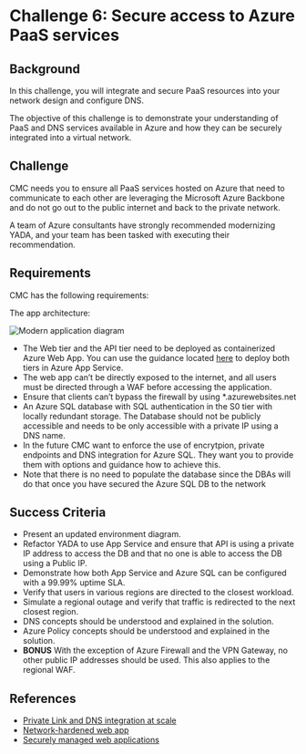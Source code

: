 # Challenge 6: Secure access to Azure PaaS services

## Background

In this challenge, you will integrate and secure PaaS resources into your network design and configure DNS.

The objective of this challenge is to demonstrate your understanding of PaaS and DNS services available in Azure and how they can be securely integrated into a virtual network.

## Challenge

CMC needs you to ensure all PaaS services hosted on Azure that need to communicate to each other are leveraging the Microsoft Azure Backbone and do not go out to the public internet and back to the private network.

A team of Azure consultants have strongly recommended modernizing YADA, and your team has been tasked with executing their recommendation.

## Requirements

CMC has the following requirements:

The app architecture:

![Modern application diagram](images/app_webapp.png)

- The Web tier and the API tier need to be deployed as containerized Azure Web App. You can use the guidance located [here](https://github.com/microsoft/YADA/blob/main/deploy/webapp.md) to deploy both tiers in Azure App Service.
- The web app can’t be directly exposed to the internet, and all users must be directed through a WAF before accessing the application.
- Ensure that clients can’t bypass the firewall by using \*.azurewebsites.net
- An Azure SQL database with SQL authentication in the S0 tier with locally redundant storage. The Database should not be publicly accessible and needs to be only accessible with a private IP using a DNS name.
- In the future CMC want to enforce the use of encrytpion, private endpoints and DNS integration for Azure SQL. They want you to provide them with options and guidance how to achieve this.
- Note that there is no need to populate the database since the DBAs will do that once you have secured the Azure SQL DB to the network

## Success Criteria

- Present an updated environment diagram.
- Refactor YADA to use App Service and ensure that API is using a private IP address to access the DB and that no one is able to access the DB using a Public IP.
- Demonstrate how both App Service and Azure SQL can be configured with a 99.99% uptime SLA.
- Verify that users in various regions are directed to the closest workload.
- Simulate a regional outage and verify that traffic is redirected to the next closest region.
- DNS concepts should be understood and explained in the solution.
- Azure Policy concepts should be understood and explained in the solution.
- **BONUS** With the exception of Azure Firewall and the VPN Gateway, no other public IP addresses should be used. This also applies to the regional WAF.

## References

- [Private Link and DNS integration at scale](https://docs.microsoft.com/en-us/azure/cloud-adoption-framework/ready/azure-best-practices/private-link-and-dns-integration-at-scale)
- [Network-hardened web app](https://learn.microsoft.com/en-us/azure/architecture/example-scenario/security/hardened-web-app)
- [Securely managed web applications](https://learn.microsoft.com/en-us/azure/architecture/example-scenario/apps/fully-managed-secure-apps)

